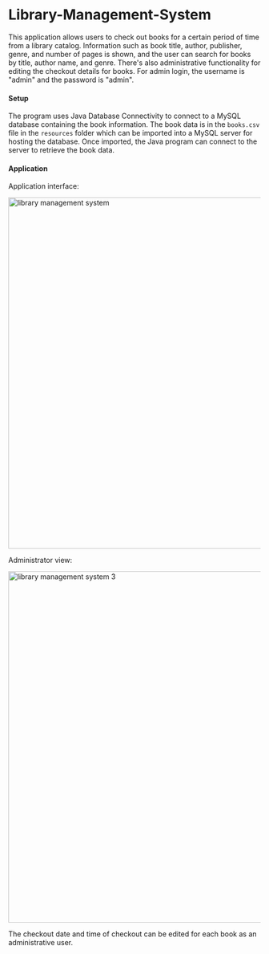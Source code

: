 # Library-Management-System

This application allows users to check out books for a certain period of time from a library catalog. Information such as book title, author, publisher, genre, and number of pages is shown, and the user can search for books by title, author name, and genre. There's also administrative functionality for editing the checkout details for books. For admin login, the username is "admin" and the password is "admin".

#### Setup

The program uses Java Database Connectivity to connect to a MySQL database containing the book information. The book data is in the `books.csv` file in the `resources` folder which can be imported into a MySQL server for hosting the database. Once imported, the Java program can connect to the server to retrieve the book data.

#### Application

Application interface:

<img width="700" alt="library management system" src="https://github.com/mclaughlinryan/Library-Management-System/assets/150348966/0521e767-1ff1-4167-9746-58c8dc243193">

&NewLine;

Administrator view:

<img width="700" alt="library management system 3" src="https://github.com/mclaughlinryan/Library-Management-System/assets/150348966/766a4725-9301-49cc-b27b-a49f4d68c969">

&NewLine;

The checkout date and time of checkout can be edited for each book as an administrative user.
